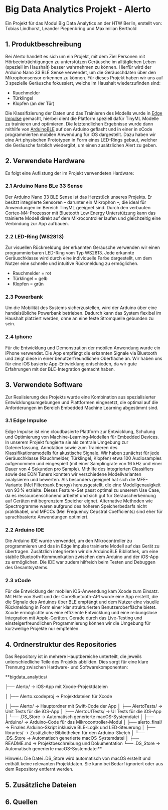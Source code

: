 # Big Data Analytics Projekt - Alerto 
Ein Projekt für das Modul Big Data Analytics an der HTW Berlin, erstellt von: 
Tobias Lindhorst, Leander Piepenbring und Maximilian Berthold

## 1. Produktbeschreibung
Bei Alerto handelt es sich um ein Projekt, mit dem Ziel Personen mit Hörbeeinträchtigungen zu unterstützen Geräusche im alltäglichen Leben (speziell im Haushalt) besser wahrnehmen zu können. 
Hierfür wird der Arduino Nano 33 BLE Sense verwendet, um die Geräuschdaten über den Mikrophonsensor erkennen zu können. Für dieses Projekt haben wir uns auf 3 spezielle Geräusche fokussiert, welche im Haushalt wiederzufinden sind: 
- Rauchmelder
- Türklingel
- Klopfen (an der Tür)
  
Die Klassifizierung der Daten und das Trainieren des Modells wurde in [Edge Impulse](https://edgeimpulse.com/) gemacht, hierbei dient die Platform speziell dafür TinyML Modelle zu trainieren und optimieren.
Die letztendlichen Ergebnisse wurde dann mithilfe von [ArduinoBLE](https://docs.arduino.cc/libraries/arduinoble/) auf den Arduino geflasht und in einer in xCode programmierten mobilen Anwendung für iOS dargestellt.
Dazu haben wir eine Art physischen Prototypen in Form eines LED-Rings gebaut, welcher die Geräusche farblich wiedergibt, um einen zusätzlichen Alert zu geben.

## 2. Verwendete Hardware
Es folgt eine Auflistung der im Projekt verwendeten Hardware:

### 2.1 Arduino Nano BLe 33 Sense
Der Arduino Nano 33 BLE Sense ist das Herzstück unseres Projekts. Er besitzt integrierte Sensoren – darunter ein Mikrophon –, die ideal für Anwendungen im Bereich TinyML geeignet sind. Durch den verbauten Cortex-M4-Prozessor mit Bluetooth Low Energy Unterstützung kann das trainierte Modell direkt auf dem Mikrocontroller laufen und gleichzeitig eine Verbindung zur App aufbauen.
### 2.2 LED-Ring (WS2813)
Zur visuellen Rückmeldung der erkannten Geräusche verwenden wir einen programmierbaren LED-Ring vom Typ WS2813. Jede erkannte Geräuschklasse wird durch eine individuelle Farbe dargestellt, um dem Nutzer eine schnelle und intuitive Rückmeldung zu ermöglichen.
- Rauchmelder = rot
- Türklingel = gelb
- Klopfen = grün

  
### 2.3 Powerbank
Um die Mobilität des Systems sicherzustellen, wird der Arduino über eine handelsübliche Powerbank betrieben. Dadurch kann das System flexibel im Haushalt platziert werden, ohne an eine feste Stromquelle gebunden zu sein.

### 2.4 Iphone
Für die Entwicklung und Demonstration der mobilen Anwendung wurde ein iPhone verwendet. Die App empfängt die erkannten Signale via Bluetooth und zeigt diese in einer benutzerfreundlichen Oberfläche an. Wir haben uns für eine iOS basierte App-Entwicklung entschieden, da wir gute Erfahrungen mit der BLE-Integration gemacht haben. 

## 3. Verwendete Software
Zur Realisierung des Projekts wurde eine Kombination aus spezialisierter Entwicklungsumgebungen und Plattformen eingesetzt, die optimal auf die Anforderungen im Bereich Embedded Machine Learning abgestimmt sind.

### 3.1 Edge Impulse
Edge Impulse ist eine cloudbasierte Plattform zur Entwicklung, Schulung und Optimierung von Machine-Learning-Modellen für Embedded Devices. In unserem Projekt fungierte sie als zentrale Umgebung zur Datenerfassung, Annotation sowie zum Trainieren des Klassifikationsmodells für akustische Signale.
Wir haben zunächst für jede Geräuschklasse (Rauchmelder, Türklingel, Klopfen) etwa 100 Audiosamples aufgenommen und eingespielt (mit einer Samplingrate von 16 kHz und einer Dauer von 4 Sekunden pro Sample). Mithilfe des integrierten Classifiers sowie des EON Tuners konnten wir verschiedene Modellvarianten analysieren und bewerten.
Als besonders geeignet hat sich die MFE-Variante (Mel Filterbank Energy) herausgestellt, die eine Modellgenauigkeit von 93 % erzielte. Dieses Feature-Set passt optimal zu unserem Use Case, da es ressourcenschonend arbeitet und sich gut für Geräuscherkennung auf Geräten mit begrenztem Speicher eignet. Alternative Methoden wie Spectrogramme waren aufgrund des höheren Speicherbedarfs nicht praktikabel, und MFCCs (Mel Frequency Cepstral Coefficients) sind eher für sprachbasierte Anwendungen optimiert.

### 2.2 Arduino IDE
Die Arduino IDE wurde verwendet, um den Mikrocontroller zu programmieren und das in Edge Impulse trainierte Modell auf das Gerät zu übertragen. Zusätzlich integrierten wir die ArduinoBLE Bibliothek, um eine stabile Bluetooth-Kommunikation zwischen dem Arduino und der iOS-App zu ermöglichen. Die IDE war zudem hilfreich beim Testen und Debuggen des Gesamtsystems.

### 2.3 xCode
Für die Entwicklung der mobilen iOS-Anwendung kam Xcode zum Einsatz. Mit Hilfe von Swift und der CoreBluetooth-API wurde eine App erstellt, die die Signale des Arduinos über BLE empfängt und dem Nutzer eine visuelle Rückmeldung in Form einer klar strukturierten Benutzeroberfläche bietet. Xcode ermöglichte uns eine effiziente Entwicklung und eine reibungslose Integration mit Apple-Geräten. Gerade durch das Live-Testing und einsteigerfreundlichen Programmierung können wir die Umgebung für kurzweilige Projekte nur empfehlen. 

## 4. Ordnerstruktur des Repositories
Das Repository ist in mehrere Hauptbereiche unterteilt, die jeweils unterschiedliche Teile des Projekts abbilden. Dies sorgt für eine klare Trennung zwischen Hardware- und Softwarekomponenten:

**bigdata_analytics/

├── Alerto/               → iOS-App mit Xcode-Projektdateien

│   ├── Alerto.xcodeproj  → Projektdateien für Xcode

│   ├── Alerto/           → Hauptordner mit Swift-Code der App
│   ├── AlertoTests/      → Unit Tests für die iOS-App
│   ├── AlertoUITests/    → UI Tests für die iOS-App
│   └── .DS_Store         → Automatisch generierte macOS-Systemdatei
│
├── Arduino/              → Arduino-Code für das Mikrocontroller-Modul
│   ├── alerto_final/     → Finales Arduino-Skript inklusive BLE-Logik und LED-Steuerung
│   ├── libraries/        → Zusätzliche Bibliotheken für den Arduino-Sketch
│   └── .DS_Store         → Automatisch generierte macOS-Systemdatei
│
├── README.md             → Projektbeschreibung und Dokumentation
└── .DS_Store             → Automatisch generierte macOS-Systemdatei**

Hinweis:
Die Datei .DS_Store wird automatisch von macOS erstellt und enthält keine relevanten Projektdaten. Sie kann bei Bedarf ignoriert oder aus dem Repository entfernt werden.

## 5. Zusätzliche Dateien

## 6. Quellen
